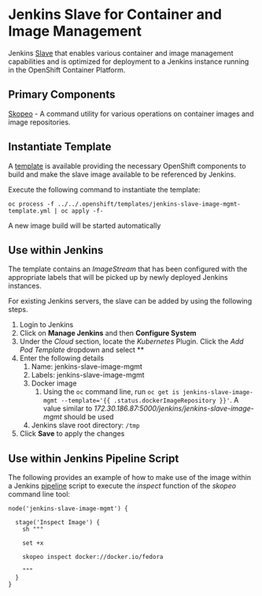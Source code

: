 Jenkins Slave for Container and Image Management
=============================

Jenkins [Slave](https://wiki.jenkins-ci.org/display/JENKINS/Distributed+builds) that enables various container and image management capabilities and is optimized for deployment to a Jenkins instance running in the OpenShift Container Platform.

## Primary Components

[Skopeo](https://github.com/projectatomic/skopeo/) - A command utility for various operations on container images and image repositories.


## Instantiate Template

A [template](../../.openshift/templates/jenkins-slave-image-mgmt-template.yml) is available providing the necessary OpenShift components to build and make the slave image available to be referenced by Jenkins.

Execute the following command to instantiate the template:

```
oc process -f ../../.openshift/templates/jenkins-slave-image-mgmt-template.yml | oc apply -f-
```

A new image build will be started automatically

## Use within Jenkins

The template contains an *ImageStream* that has been configured with the appropriate labels that will be picked up by newly deployed Jenkins instances. 

For existing Jenkins servers, the slave can be added by using the following steps.

1. Login to Jenkins
2. Click on **Manage Jenkins** and then **Configure System**
3. Under the *Cloud* section, locate the *Kubernetes* Plugin. Click the *Add Pod Template* dropdown and select **
4. Enter the following details
	1. Name: jenkins-slave-image-mgmt
	2. Labels: jenkins-slave-image-mgmt 
	3. Docker image
		1. Using the `oc` command line, run `oc get is jenkins-slave-image-mgmt --template='{{ .status.dockerImageRepository }}'`. A value similar to *172.30.186.87:5000/jenkins/jenkins-slave-image-mgmt* should be used
	4. Jenkins slave root directory: `/tmp`
5. Click **Save** to apply the changes
	

## Use within Jenkins Pipeline Script

The following provides an example of how to make use of the image within a Jenkins [pipeline](https://jenkins.io/doc/book/pipeline/) script to execute the *inspect* function of the *skopeo* command line tool:

```
node('jenkins-slave-image-mgmt') { 

  stage('Inspect Image') {
    sh """

    set +x
        
    skopeo inspect docker://docker.io/fedora

    """
  }
}
```
